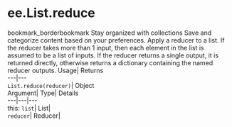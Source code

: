  
#  ee.List.reduce 
bookmark_borderbookmark Stay organized with collections  Save and categorize content based on your preferences. 
Apply a reducer to a list. If the reducer takes more than 1 input, then each element in the list is assumed to be a list of inputs. If the reducer returns a single output, it is returned directly, otherwise returns a dictionary containing the named reducer outputs. 
Usage| Returns  
---|---  
`List.reduce(reducer)`| Object  
Argument| Type| Details  
---|---|---  
this: `list`| List|   
`reducer`| Reducer|   
